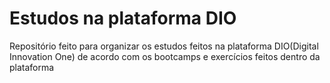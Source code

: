 # Estudos na plataforma DIO
Repositório feito para organizar os estudos feitos na plataforma DIO(Digital Innovation One) de acordo com os bootcamps e exercícios feitos dentro da plataforma
